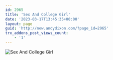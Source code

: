 ```yaml
---
id: 2965
title: 'Sex And College Girl'
date: '2023-03-17T13:45:35+00:00'
layout: page
guid: 'http://new.andydixon.com/?page_id=2965'
trx_addons_post_views_count:
    - '1'
---
```


![Sex And College Girl](https://i0.wp.com/assets.g8x2.ldn.idrivee2-23.com/posters/Sex%20And%20College%20Girl%2001.jpg?w=1200&ssl=1 "Sex And College Girl")